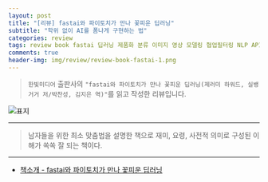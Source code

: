 ```yaml
---  
layout: post  
title: "[리뷰] fastai와 파이토치가 만나 꽃피운 딥러닝"  
subtitle: "학위 없이 AI를 폼나게 구현하는 법"  
categories: review  
tags: review book fastai 딥러닝 제품화 분류 이미지 영상 모델링 협업필터링 NLP API 밑바닥    
comments: true  
header-img: img/review/review-book-fastai-1.png
---  
```

  
> `한빛미디어` 출판사의 `"fastai와 파이토치가 만나 꽃피운 딥러닝(제러미 하워드, 실뱅 거거 저/박찬성, 김지은 역)"`를 읽고 작성한 리뷰입니다.  

![표지](https://theorydb.github.io/assets/img/review/review-book-fastai-1.png)  

---

> 남자들을 위한 최소 맞춤법을 설명한 책으로 재미, 요령, 사전적 의미로 구성된 이해가 쏙쏙 잘 되는 책이다.


---

* [책소개 - fastai와 파이토치가 만나 꽃피운 딥러닝](http://www.yes24.com/Product/Goods/103025241)


